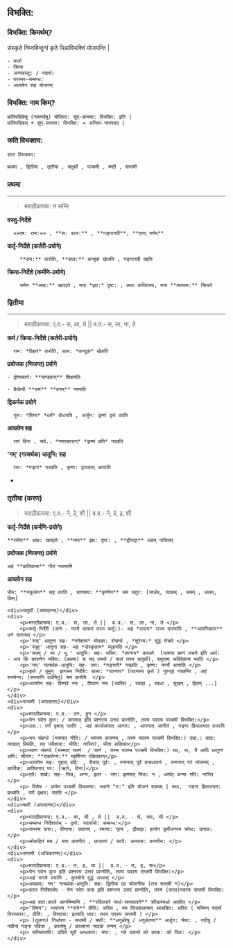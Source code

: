 ## विभक्ति:

### विभक्ति: किमर्थम्?

संस्कृते निम्नबिन्दुनां कृते भिन्नाविभक्तिं योजयन्ति |

```
- कर्ता
- क्रिया
- अन्यवस्तु: / पदार्थ:
- परस्पर-सम्बन्ध:
- अव्ययेन सह योजनम्
```

### विभक्ति: नाम किम्?

```
प्रातिपदिकेषु (नामपदेषु) योजिता: सुप्-प्रत्यया: विभक्ति: इति |
प्रातिपदिकम् + सुप्-प्रत्यया: विभक्ति: = अन्तिम-नामपदम् |
```

### कति विभक्तय:

```
सप्त विभक्तय:

प्रथमा , द्वितीया , तृतीया , चतुर्थी , पञ्चमी , षष्ठी , सप्तमी
```


### प्रथमा
<hr />

> मराठीप्रत्यया: न सन्ति
  
**वस्तु-निर्देशे**
```
  ==एष: राम:== , **स: बाल:** , **गङ्गानदी**, **एतद् पर्णम्**
```

**कर्तृ-निर्देशे (कर्तरी-प्रयोगे)**
```
    **राम:** करोति, **बाल:** कन्दुकं खेलति , गङ्गानदी वहति
```
  
**क्रिया-निर्देशे (कर्मणि-प्रयोगे)**
```
    रामेण **आम्र:** खाद्यते , मया *वृक्ष:* दृष्ट: , कथा कथितव्या, मया **व्यायाम:** क्रियते
```


### द्वितीया
<hr />

> मराठीप्रत्यया: ए.व.- स, ला, ते ||  ब.व.- स, ला, ना, ते
  
**कर्म / क्रिया-निर्देशे (कर्तरी-प्रयोगे)**
```
  राम: *विहारं* करोति, बाल: *कन्दुकं* खेलति
```
  
**प्रयोजक (णिजन्त) प्रयोगे**
```
- द्रोणाचार्य: **पाण्डवान्** शिक्षयति

- कैकेयी **रामं** **वनम्** गमयति
```
  
**द्विकर्मक प्रयोगे**
```
  गुरु: *शिष्यं* *धर्मं* बोधयति , अर्जुन: कृष्णं वृत्तं वदति
```
  
**अव्ययेन सह**
```
  रामं विना , सर्व.. *नमस्कारान्* *कृष्णं प्रति* गच्छति
```

**'गम्' (गत्यर्थक) धातुभि: सह**
```
  राम: *गङ्गां* गच्छति , कृष्ण: द्वारकाम् आयाति
```

- 
### तृतीया (करण)
> मराठीप्रत्यया: ए.व.- ने, हे, शी ||  ब.व.- ने, हे, इ, शी

**कर्तृ-निर्देशे (कर्मणि-प्रयोगे)**
```
**रामेण** आम्र: खाद्यते , **मया** वृक्ष: दृष्ट: , **द्रौपद्या** अन्नम् पाचितम्
```

**प्रयोजक (णिजन्त) प्रयोगे**
```
अहं **बालिकया** गीतं गापयामि
```

**अव्ययेन सह**
```
भीम: **नकुलेन** सह तरति , चाणक्य: **कृष्णेन** समं चतुर: [सार्धम्, साकम् , समम् , अलम्, किम्]
```

    <div>चतुर्थी (सम्प्रदानम्)</div>
    <div>
        <p>मराठीप्रत्यया: ए.व.- स, ला, ते ||  ब.व.- स, ला, ना, ते </p>
        <p>कर्तृ-निर्देशे (दाने - यस्यै दातव्यं तस्य कर्तु:)- अहं *रामाय* राज्यं दास्यामि , **आपणिकाय** धनं दातव्यम् </p>
        <p>'रुच्' धातुना सह- *गणेशाय* मोदका: रोचन्ते , *शुरेभ्य:* युद्धं रोचते </p>
        <p>'स्पृह्' धातुना सह- अहं *संस्कृताय* स्पृहयति </p>
        <p>'कल्प् / जा / भू ' धातुभि: सह- भक्ति: *ज्ञानाय* कल्पते  (भक्त्या ज्ञानं लभते इति अर्थ: - अत्र किं कारणेन भक्ति: (प्रथमा) च यद् लभते / फलं तस्य चतुर्थी), प्रभुत्वम् अविवेकाय भवति </p>
        <p>'गम्' गत्यर्थक-धातुभि: सह- राम: *गङ्गायै* गच्छति , कृष्ण: नगर्यै आयाति </p>
        <p>कृते / तुमुन्  इत्यस्य निर्देशे: बाला: *पठनाय* (पठनस्य कृते ) गुरुगृहं गच्छन्ति , अहं सस्येभ्य: (सस्यानि वर्धयितुं) श्रमं करोमि  </p>
        <p>अव्ययेन सह- विष्णवे नमः , शिवाय नमः [स्वस्ति , स्वाहा , स्वधा , सुखम् , हितम् ...]</p>
    </div>
    <div>पञ्चमी (अपादानम्)</div>
    <div>
        <p>मराठीप्रत्यया: ए.व.- उन, हुन </p>
        <p>येन पदेन कुत: / कस्मात् इति प्रश्नस्य उत्तरं प्राप्नोति, तस्य पदस्य पञ्चमी विभक्ति:</p>
        <p>उदा.: पर्णं वृक्षात् पतति , अहं कार्यालयात् आगत: , आपणात् आनीतं , गङ्गा हिमालयात् प्रभवति </p>
        <p>भय संबन्धे (यस्मात् भीति: / भयस्य कारणम् , तस्य पदस्य पञ्चमी विभक्ति:) उदा.: बाल: व्याघ्रात् बिभेति, तव परीक्षाया: भीति: नास्ति?, भीता बालिका</p>
        <p>रक्षण संबन्धे (यस्मात् रक्षणं  / त्राणं , तस्य पदस्य पञ्चमी विभक्ति:) रक्ष्, पा, त्रै आदि धातुनां अपि: श्रीराम: **राक्षसेभ्य:** महर्षिगणं रक्षितवान्</p>
        <p>अव्ययेन सह- गृहात् बहि: , चैत्रात् पूर्व: , स्नानात् पूर्वं दन्तधावनं , स्नानात् परं भोजनम् , कार्तिक: आश्विनात् पर: [ऋते, विना]</p>
        <p>एतै: शब्दै: सह- भिन्न, अन्य, इतर - राम: कृष्णात् भिन्न: न , धर्मात् अन्या गति: नास्ति </p>
        <p> विशेष - प्रायेण पञ्चमी विभक्त्या: स्थाने "त:" इति योजनं शक्यम् | यथा,  गङ्गा हिमालयत: प्रभवति , पर्णं वृक्षत: पतति </p>
    </div>
    <div>षष्ठी (अपादानम्)</div>
    <div>
        <p>मराठीप्रत्यया: ए.व.- चा, ची , चे ||  ब.व. - चे, च्या, ची </p>
        <p>सम्बन्ध निर्देशार्थम् - द्वयो: पदार्थयो: सम्बन्ध:</p>
        <p>रामस्य दास:, वीणाया: वादनम् , रमाया: नृत्यं , द्रौपद्या: हासेन दुर्योधनस्य क्रोध: उत्पन्न: </p>
        <p>लोकहितं मम / मया करणीयं , छात्राणां / छात्रै: अभ्यास: करणीय: </p>
    </div>
    <div>सप्तमी (अधिकरणम्)</div>
    <div>
        <p>मराठीप्रत्यया: ए.व.- त, इ, या ||  ब.व. - त, इ, या</p>
        <p>येन पदेन कुत्र इति प्रश्नस्य उत्तरं प्राप्नोति, तस्य पदस्य सप्तमी विभक्ति:</p>
        <p>अहं भारते वसामि , कुरुक्षेत्रे युद्धं अभवत् </p>
        <p>अपवाद: गम्' गत्यर्थक-धातुभि: सह- द्वितीया एव योजनीया (तत्र सप्तमी न)</p>
        <p>काल निर्देशार्थम् - येन पदेन कदा इति प्रश्नस्य उत्तरं प्राप्नोति, तस्य (काल)पदस्य सप्तमी विभक्ति:</p>
        <p>अहं प्रात:काले आगमिष्यामि , **रविवासरे सार्ध-सप्तवादने** क्रीडास्पर्धा आसीत् </p>
        <p>"विषय": भरतस्य **रामे** प्रीति: अस्ति , मम चित्रकलायाम् आसक्ति: अस्ति ( यस्मिन् पदार्थे तिरस्कार:, प्रीति: , विश्वास: इत्यादि भाव: तस्य पदस्य सप्तमी ) </p>
        <p> (तुलना) निर्धारण - सप्तमी / षष्ठी: **धनुर्धरेषु / धनुर्धराणां** अर्जुन: श्रेष्ठ: , नदीषु / नदीनां गङ्गा पवित्रा , काव्येषु / काव्यानां नाटकं रम्यम् </p>
        <p> सतिसप्तमि: उदिते सूर्ये अन्धकार: नष्ट: , गते वसन्ते को काक: को पिक: </p>
    </div>

